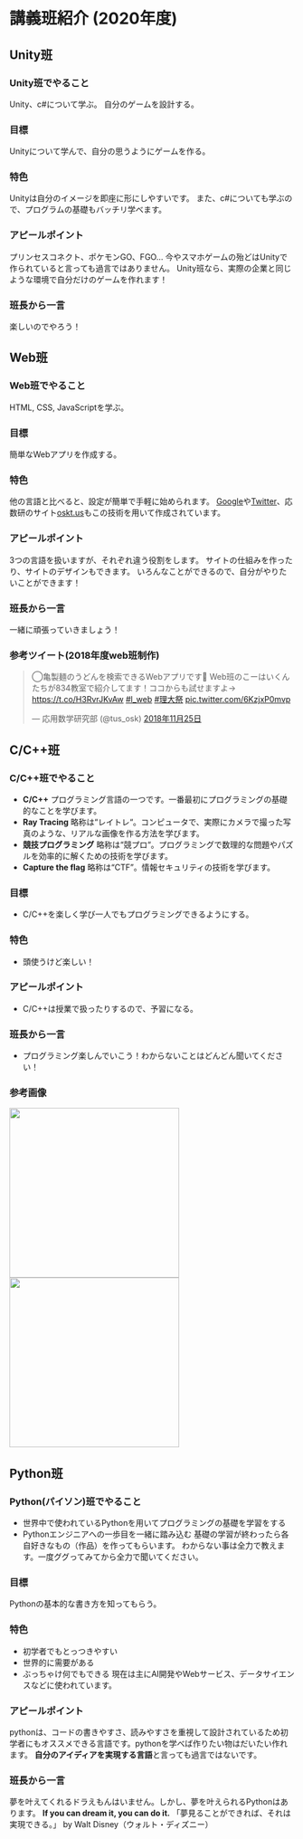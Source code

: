 # 講義班紹介 (2020年度)

<!-- ここから -->
## Unity班

### Unity班でやること
Unity、c#について学ぶ。
自分のゲームを設計する。


### 目標
Unityについて学んで、自分の思うようにゲームを作る。


### 特色
Unityは自分のイメージを即座に形にしやすいです。
また、c#についても学ぶので、プログラムの基礎もバッチリ学べます。


### アピールポイント
プリンセスコネクト、ポケモンGO、FGO…
今やスマホゲームの殆どはUnityで作られていると言っても過言ではありません。
Unity班なら、実際の企業と同じような環境で自分だけのゲームを作れます！

### 班長から一言
楽しいのでやろう！

<!-- ここまで -->

<!-- ここから -->
## Web班

### Web班でやること

HTML, CSS, JavaScriptを学ぶ。

### 目標

簡単なWebアプリを作成する。

### 特色

他の言語と比べると、設定が簡単で手軽に始められます。
[Google](https://www.google.com/)や[Twitter](https://twitter.com/)、応数研のサイト[oskt.us](https://oskt.us/)もこの技術を用いて作成されています。

### アピールポイント

3つの言語を扱いますが、それぞれ違う役割をします。
サイトの仕組みを作ったり、サイトのデザインもできます。
いろんなことができるので、自分がやりたいことができます！

### 班長から一言

一緒に頑張っていきましょう！

### 参考ツイート(2018年度web班制作)

<blockquote class="twitter-tweet" data-lang="ja"><p lang="ja" dir="ltr">◯亀製麺のうどんを検索できるWebアプリです🙌 Web班のこーはいくんたちが834教室で紹介してます！ココからも試せますよ→ <a href="https://t.co/H3RvrJKvAw">https://t.co/H3RvrJKvAw</a> <a href="https://twitter.com/hashtag/l_web?src=hash&amp;ref_src=twsrc%5Etfw">#l_web</a> <a href="https://twitter.com/hashtag/%E7%90%86%E5%A4%A7%E7%A5%AD?src=hash&amp;ref_src=twsrc%5Etfw">#理大祭</a> <a href="https://t.co/6KzjxP0mvp">pic.twitter.com/6KzjxP0mvp</a></p>&mdash; 応用数学研究部 (@tus_osk) <a href="https://twitter.com/tus_osk/status/1066536263778369536?ref_src=twsrc%5Etfw">2018年11月25日</a></blockquote>

<!-- ここまで -->
<!-- ここから -->

## C/C++班

### C/C++班でやること

* **C/C++**
プログラミング言語の一つです。一番最初にプログラミングの基礎的なことを学びます。
* **Ray Tracing**
略称は“レイトレ“。コンピュータで、実際にカメラで撮った写真のような、リアルな画像を作る方法を学びます。
* **競技プログラミング**
略称は“競プロ“。プログラミングで数理的な問題やパズルを効率的に解くための技術を学びます。
* **Capture the flag**
略称は“CTF”。情報セキュリティの技術を学びます。

### 目標
* C/C++を楽しく学び一人でもプログラミングできるようにする。

### 特色
* 頭使うけど楽しい！

### アピールポイント

* C/C++は授業で扱ったりするので、予習になる。

### 班長から一言

* プログラミング楽しんでいこう！わからないことはどんどん聞いてください！


### 参考画像

<img src="https://i.imgur.com/7E9fVom.png" style="width:300px">  <img src="https://i.imgur.com/BdzcBUU.png" style="width:300px">


<!-- ここまで -->
<!-- ここから -->

## Python班
### Python(パイソン)班でやること
- 世界中で使われているPythonを用いてプログラミングの基礎を学習をする
- Pythonエンジニアへの一歩目を一緒に踏み込む
基礎の学習が終わったら各自好きなもの（作品）を作ってもらいます。
わからない事は全力で教えます。一度ググってみてから全力で聞いてください。
### 目標
Pythonの基本的な書き方を知ってもらう。
### 特色
- 初学者でもとっつきやすい
- 世界的に需要がある
- ぶっちゃけ何でもできる
現在は主にAI開発やWebサービス、データサイエンスなどに使われています。
### アピールポイント
pythonは、コードの書きやすさ、読みやすさを重視して設計されているため初学者にもオススメできる言語です。pythonを学べば作りたい物はだいたい作れます。
**自分のアイディアを実現する言語**と言っても過言ではないです。
### 班長から一言
夢を叶えてくれるドラえもんはいません。しかし、夢を叶えられるPythonはあります。
**If you can dream it, you can do it.**
「夢見ることができれば、それは実現できる。」
by Walt Disney（ウォルト・ディズニー）
<!-- ここまで -->
